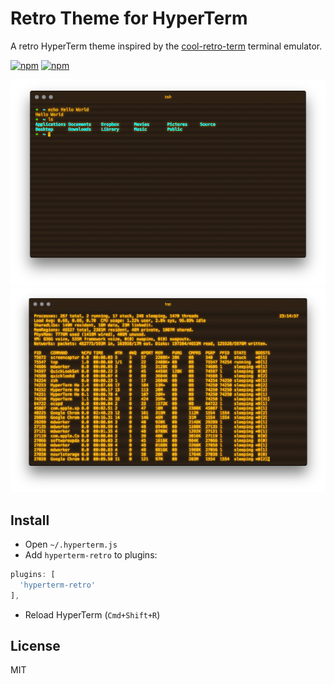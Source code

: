# Retro Theme for HyperTerm
A retro HyperTerm theme inspired by the [cool-retro-term](https://github.com/Swordfish90/cool-retro-term) terminal emulator.

[![npm](https://img.shields.io/npm/v/hyperterm-retro.svg)](https://www.npmjs.com/package/hyperterm-retro)
[![npm](https://img.shields.io/npm/dt/hyperterm-retro.svg)](https://www.npmjs.com/package/hyperterm-retro)


![Screenshot](screenshot-1.png)
![Screenshot](screenshot-2.png)

## Install
* Open `~/.hyperterm.js`
* Add `hyperterm-retro` to plugins:
```javascript
plugins: [
  'hyperterm-retro'
],
```
* Reload HyperTerm (`Cmd+Shift+R`)

## License
MIT
